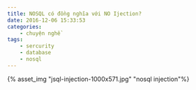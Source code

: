 ```yaml
---
title: NOSQL có đồng nghĩa với NO Ijection?
date: 2016-12-06 15:33:53
categories:
	- chuyện nghề 
tags:
	- sercurity
	- database 
	- nosql 
---
```

{% asset_img "jsql-injection-1000x571.jpg" "nosql injection"%}
<!--more-->

